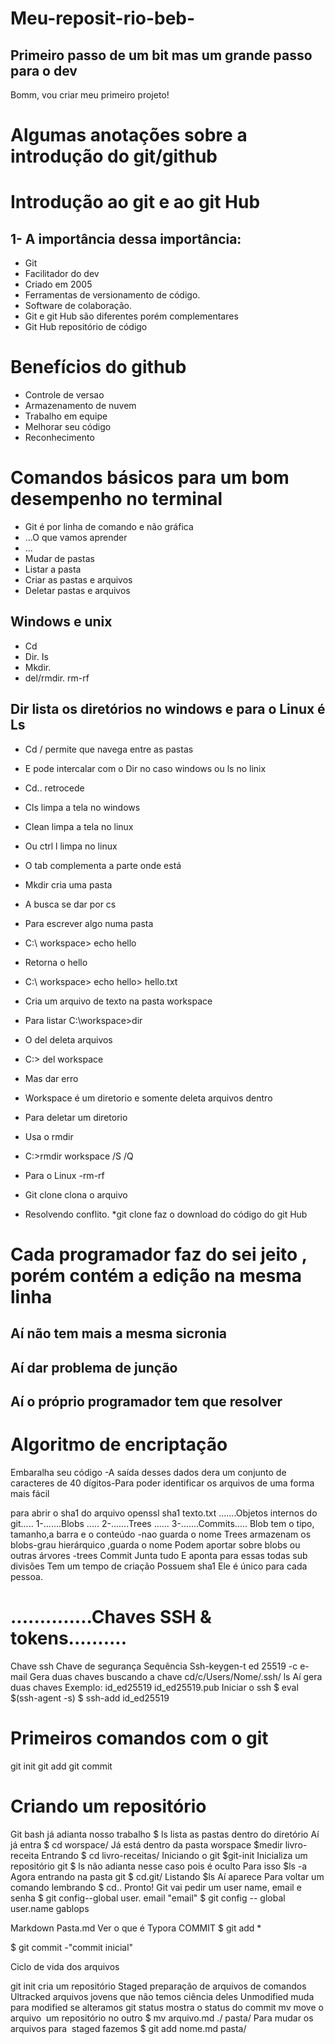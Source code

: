 # Meu-reposit-rio-beb-
## Primeiro passo de um bit mas um grande passo para o dev
Bomm, vou criar meu primeiro projeto!
# Algumas anotações sobre a introdução do git/github
# Introdução ao git e ao git Hub 
## 1- A importância dessa importância:
* Git
* Facilitador do dev
* Criado em 2005
* Ferramentas de versionamento de código.
* Software de colaboração.
* Git e git Hub são diferentes porém complementares
* Git Hub repositório de código
# Benefícios do github
* Controle de versao
* Armazenamento de nuvem
* Trabalho em equipe
* Melhorar seu código
* Reconhecimento
# Comandos básicos para um bom desempenho no terminal
* Git é por linha de comando e não gráfica
* ...O que vamos aprender
* ...
* Mudar de pastas
* Listar a pasta
* Criar as pastas e arquivos
* Deletar pastas e arquivos
##  Windows e unix
* Cd
* Dir.       Is
* Mkdir.             
* del/rmdir. rm-rf
## Dir lista os diretórios no windows e para o Linux é Ls
* Cd / permite que navega entre as pastas
* E pode intercalar com o Dir no caso windows ou ls no linix
* Cd.. retrocede
* Cls limpa a tela no windows
* Clean limpa a tela no linux
* Ou ctrl l limpa no linux
* O tab complementa a parte onde está
* Mkdir cria uma pasta
* A busca se dar por cs
* Para escrever algo numa pasta 
* C:\ workspace> echo hello
* Retorna o hello

* C:\ workspace> echo hello> hello.txt
* Cria um arquivo de texto na pasta workspace
* Para listar C:\workspace>dir
* O del deleta arquivos
* C:\> del workspace
* Mas dar erro 
* Workspace é um diretorio e somente deleta arquivos dentro
* Para deletar um diretorio
* Usa o rmdir
* C:\>rmdir workspace /S /Q
* Para o Linux -rm-rf
* Git clone clona o arquivo
* Resolvendo conflito.
*git clone faz o download do código do git Hub
# Cada programador faz do sei jeito , porém contém a edição na mesma linha 
## Aí não tem mais a mesma sicronia 
## Aí dar problema de junção 
## Aí o próprio programador tem que resolver
# Algoritmo de encriptação 
Embaralha seu código -A saída desses dados dera um conjunto de caracteres de 40 dígitos-Para poder identificar os arquivos de uma forma mais fácil 

para abrir o sha1 do arquivo 
openssl sha1 texto.txt
.......Objetos internos do git.....
1-.......Blobs .....
2-.......Trees ......
3-.......Commits..... 
Blob tem o tipo, tamanho,a barra e o conteúdo -nao guarda o nome
Trees armazenam os blobs-grau hierárquico ,guarda o nome 
Podem aportar sobre blobs ou outras árvores -trees
Commit
Junta tudo
E aponta para essas todas sub divisões 
Tem um tempo de criação
Possuem sha1
Ele é único para cada pessoa.
# ..............Chaves SSH & tokens..........
Chave ssh
Chave de segurança 
Sequência 
Ssh-keygen-t ed 25519 -c e-mail
Gera duas chaves
buscando a chave
cd/c/Users/Nome/.ssh/
ls
Aí gera duas chaves
Exemplo:
id_ed25519 id_ed25519.pub
Iniciar o ssh
$ eval $(ssh-agent -s)
$ ssh-add id_ed25519 

# Primeiros comandos com o git
git init
git add
git commit 

# Criando um repositório 
Git bash já adianta nosso trabalho 
$ ls lista as pastas dentro do diretório 
Aí já entra
$ cd worspace/
Já está dentro da pasta worspace 
$medir livro-receita
Entrando
$ cd livro-receitas/
Iniciando o git
$git-init
Inicializa um repositório git 
$ ls não adianta nesse caso pois é oculto
Para isso
$ls -a
Agora entrando na pasta git
$ cd.git/
Listando $ls
Aí aparece
Para voltar um comando lembrando 
$ cd..
Pronto!
Git vai pedir um user name, email e senha
$ git config--global user. email "email"
$ git config -- global user.name gablops 

Markdown
Pasta.md
Ver o que é Typora 
COMMIT
$ git add * 

$ git commit -"commit inicial"


Ciclo de vida dos arquivos 

git init cria um repositório 
Staged preparação de arquivos de comandos 
Ultracked arquivos jovens que não temos ciência deles 
Unmodified muda para modified se alteramos
git status mostra o status do commit
mv move o arquivo  um repositório no outro
$ mv arquivo.md ./ pasta/
Para mudar os arquivos para  staged fazemos
$ git add nome.md pasta/

